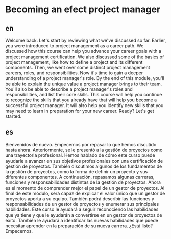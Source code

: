 # Becoming an efect project manager

## en

Welcome back. Let's start by reviewing what we've discussed so far. Earlier, you were introduced to project management as a career path. We discussed how this course can help you advance your career goals with a project management certification. We also discussed some of the basics of project management, like how to define a project and its different components. Then, we went over some distinct project management careers, roles, and responsibilities. Now it's time to gain a deeper understanding of a project manager's role. By the end of this module, you'll be able to explain the unique value a project manager brings to their team. You'll also be able to describe a project manager's roles and responsibilities, and list their core skills. This course will help you continue to recognize the skills that you already have that will help you become a successful project manager. It will also help you identify new skills that you may need to learn in preparation for your new career. Ready? Let's get started.

## es

Bienvenidos de nuevo. Empecemos por repasar lo que hemos discutido hasta ahora. Anteriormente, se le presentó a la gestión de proyectos como una trayectoria profesional. Hemos hablado de cómo este curso puede ayudarle a avanzar en sus objetivos profesionales con una certificación de gestión de proyectos. También discutimos algunos de los fundamentos de la gestión de proyectos, como la forma de definir un proyecto y sus diferentes componentes. A continuación, repasamos algunas carreras, funciones y responsabilidades distintas de la gestión de proyectos. Ahora es el momento de comprender mejor el papel de un gestor de proyectos. Al final de este módulo, será capaz de explicar el valor único que un gestor de proyectos aporta a su equipo. También podrá describir las funciones y responsabilidades de un gestor de proyectos y enumerar sus principales habilidades. Este curso le ayudará a seguir reconociendo las habilidades que ya tiene y que le ayudarán a convertirse en un gestor de proyectos de éxito. También le ayudará a identificar las nuevas habilidades que puede necesitar aprender en la preparación de su nueva carrera. ¿Está listo? Empecemos.
